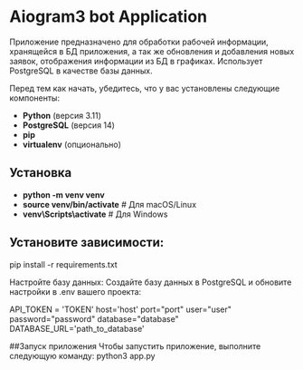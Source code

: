 # Aiogram3 bot Application

Приложение предназначено для обработки рабочей информации, хранящейся в БД приложения, а так же обновления и добавления новых заявок, отображения информации из БД в графиках. Использует PostgreSQL в качестве базы данных.

Перед тем как начать, убедитесь, что у вас установлены следующие компоненты:

- **Python** (версия 3.11)
- **PostgreSQL** (версия 14)
- **pip** 
- **virtualenv** (опционально)

## Установка

- **python -m venv venv**
- **source venv/bin/activate**  # Для macOS/Linux
- **venv\Scripts\activate**     # Для Windows

## Установите зависимости:
pip install -r requirements.txt

Настройте базу данных:
Создайте базу данных в PostgreSQL и обновите настройки в .env вашего проекта:

API_TOKEN = 'TOKEN'
host='host'
port="port"
user="user"
password="password"
database="database"
DATABASE_URL='path_to_database'

##Запуск приложения
Чтобы запустить приложение, выполните следующую команду:
python3 app.py



